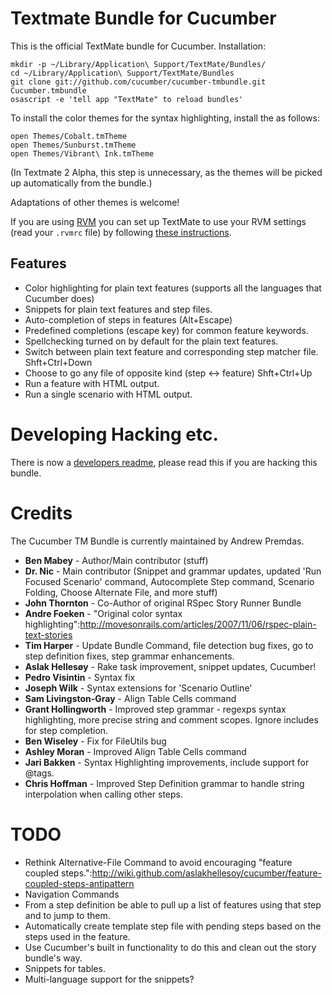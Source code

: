 Textmate Bundle for Cucumber
============================

This is the official TextMate bundle for Cucumber. Installation:

    mkdir -p ~/Library/Application\ Support/TextMate/Bundles/
    cd ~/Library/Application\ Support/TextMate/Bundles
    git clone git://github.com/cucumber/cucumber-tmbundle.git Cucumber.tmbundle
    osascript -e 'tell app "TextMate" to reload bundles'

To install the color themes for the syntax highlighting, install the as follows:

    open Themes/Cobalt.tmTheme
    open Themes/Sunburst.tmTheme
    open Themes/Vibrant\ Ink.tmTheme
	
(In Textmate 2 Alpha, this step is unnecessary, as the themes will be picked up automatically from the bundle.)

Adaptations of other themes is welcome!

If you are using [RVM](http://beginrescueend.com/) you can set up TextMate to use your RVM settings (read your `.rvmrc` file) by following [these instructions](http://beginrescueend.com/integration/textmate/). 

Features
--------

* Color highlighting for plain text features (supports all the languages that Cucumber does)
* Snippets for plain text features and step files.
* Auto-completion of steps in features (Alt+Escape)
* Predefined completions (escape key) for common feature keywords.
* Spellchecking turned on by default for the plain text features.
* Switch between plain text feature and corresponding step matcher file. Shft+Ctrl+Down
* Choose to go any file of opposite kind (step <-> feature) Shft+Ctrl+Up
* Run a feature with HTML output.
* Run a single scenario with HTML output.


Developing Hacking etc.
=======================

There is now a [developers readme](http://github.com/cucumber/cucumber-tmbundle/blob/master/DEV_README.markdown), please read this if you are hacking this bundle.


Credits
=======

The Cucumber TM Bundle is currently maintained by Andrew Premdas.

* **Ben Mabey** - Author/Main contributor (stuff)
* **Dr. Nic** - Main contributor (Snippet and grammar updates, updated 'Run Focused Scenario' command, Autocomplete Step command, Scenario Folding, Choose Alternate File, and more stuff)
* **John Thornton** - Co-Author of original RSpec Story Runner Bundle
* **Andre Foeken** - "Original color syntax highlighting":http://movesonrails.com/articles/2007/11/06/rspec-plain-text-stories
* **Tim Harper** - Update Bundle Command, file detection bug fixes, go to step definition fixes, step grammar enhancements.
* **Aslak Hellesøy** - Rake task improvement, snippet updates, Cucumber! 
* **Pedro Visintin** - Syntax fix
* **Joseph Wilk** - Syntax extensions for 'Scenario Outline'
* **Sam Livingston-Gray** - Align Table Cells command
* **Grant Hollingworth** - Improved step grammar - regexps syntax highlighting, more precise string and comment scopes. Ignore includes for step completion.
* **Ben Wiseley** - Fix for FileUtils bug
* **Ashley Moran** - Improved Align Table Cells command
* **Jari Bakken** - Syntax Highlighting improvements, include support for @tags.
* **Chris Hoffman** - Improved Step Definition grammar to handle string interpolation when calling other steps.

TODO
====

* Rethink Alternative-File Command to avoid encouraging "feature coupled steps.":http://wiki.github.com/aslakhellesoy/cucumber/feature-coupled-steps-antipattern
* Navigation Commands
* From a step definition be able to pull up a list of features using that step and to jump to them.
* Automatically create template step file with pending steps based on the steps used in the feature.
* Use Cucumber's built in functionality to do this and clean out the story bundle's way.
* Snippets for tables.
* Multi-language support for the snippets?

